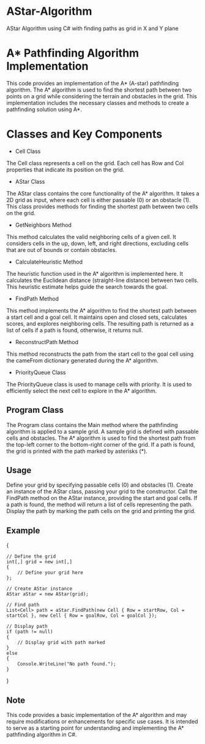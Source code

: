 # AStar-Algorithm
AStar Algorithm using C# with finding paths as grid in X and Y plane


# A* Pathfinding Algorithm Implementation
This code provides an implementation of the A* (A-star) pathfinding algorithm. The A* algorithm is used to find the shortest path between two points on a grid while considering the terrain and obstacles in the grid. This implementation includes the necessary classes and methods to create a pathfinding solution using A*.

# Classes and Key Components
- Cell Class

The Cell class represents a cell on the grid. Each cell has Row and Col properties that indicate its position on the grid.

- AStar Class

The AStar class contains the core functionality of the A* algorithm. It takes a 2D grid as input, where each cell is either passable (0) or an obstacle (1). This class provides methods for finding the shortest path between two cells on the grid.

- GetNeighbors Method

This method calculates the valid neighboring cells of a given cell. It considers cells in the up, down, left, and right directions, excluding cells that are out of bounds or contain obstacles.

- CalculateHeuristic Method

The heuristic function used in the A* algorithm is implemented here. It calculates the Euclidean distance (straight-line distance) between two cells. This heuristic estimate helps guide the search towards the goal.

- FindPath Method

This method implements the A* algorithm to find the shortest path between a start cell and a goal cell. It maintains open and closed sets, calculates scores, and explores neighboring cells. The resulting path is returned as a list of cells if a path is found, otherwise, it returns null.

- ReconstructPath Method

This method reconstructs the path from the start cell to the goal cell using the cameFrom dictionary generated during the A* algorithm.

- PriorityQueue Class

The PriorityQueue class is used to manage cells with priority. It is used to efficiently select the next cell to explore in the A* algorithm.

## Program Class
The Program class contains the Main method where the pathfinding algorithm is applied to a sample grid. A sample grid is defined with passable cells and obstacles. The A* algorithm is used to find the shortest path from the top-left corner to the bottom-right corner of the grid. If a path is found, the grid is printed with the path marked by asterisks (*).

## Usage
Define your grid by specifying passable cells (0) and obstacles (1).
Create an instance of the AStar class, passing your grid to the constructor.
Call the FindPath method on the AStar instance, providing the start and goal cells.
If a path is found, the method will return a list of cells representing the path.
Display the path by marking the path cells on the grid and printing the grid.

## Example
{

    // Define the grid
    int[,] grid = new int[,]
    {
        // Define your grid here
    };

    // Create AStar instance
    AStar aStar = new AStar(grid);

    // Find path
    List<Cell> path = aStar.FindPath(new Cell { Row = startRow, Col = startCol }, new Cell { Row = goalRow, Col = goalCol });

    // Display path
    if (path != null)
    {
        // Display grid with path marked
    }
    else
    {
        Console.WriteLine("No path found.");
    }
}
## Note

This code provides a basic implementation of the A* algorithm and may require modifications or enhancements for specific use cases. It is intended to serve as a starting point for understanding and implementing the A* pathfinding algorithm in C#.
